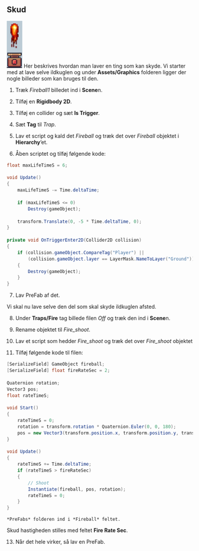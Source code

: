 ## Skud

<img src="../media/image34.png"
style="width:0.43889in;height:1.32153in" />
Her beskrives hvordan man
laver en ting som kan skyde. Vi starter med at lave selve ildkuglen og
under **Assets/Graphics** folderen ligger der nogle billeder som kan
bruges til den.

1.  Træk *Fireball1* billedet ind i **Scene**n.

2.  Tilføj en **Rigidbody 2D**.

3.  Tilføj en collider og sæt **Is Trigger**.

4.  Sæt **Tag** til *Trap*.

5.  Lav et script og kald det *Fireball* og træk det over *Fireball*
    objektet i **Hierarchy**’et.

6.  Åben scriptet og tilføj følgende kode:

```csharp
float maxLifeTimeS = 6;

void Update()
{
    maxLifeTimeS -= Time.deltaTime;

    if (maxLifeTimeS <= 0)
        Destroy(gameObject);

    transform.Translate(0, -5 * Time.deltaTime, 0);
}

private void OnTriggerEnter2D(Collider2D collision)
{
    if (collision.gameObject.CompareTag("Player") ||
        (collision.gameObject.layer == LayerMask.NameToLayer("Ground")))
    {
        Destroy(gameObject);
    }
}
```

7.  Lav PreFab af det.

Vi skal nu lave selve den del som skal skyde ildkuglen afsted.

8.  Under **Traps/Fire** tag billede filen *Off* og træk den ind i
    **Scene**n.

9.  Rename objektet til *Fire_shoot*.

10. Lav et script som hedder *Fire_shoot* og træk det over *Fire_shoot*
    objektet

11. Tilføj følgende kode til filen:

```csharp
[SerializeField] GameObject fireball;
[SerializeField] float fireRateSec = 2;

Quaternion rotation;
Vector3 pos;
float rateTimeS;

void Start()
{
    rateTimeS = 0;
    rotation = transform.rotation * Quaternion.Euler(0, 0, 180);
    pos = new Vector3(transform.position.x, transform.position.y, transform.position.z + 0.1f);
}

void Update()
{
    rateTimeS += Time.deltaTime;
    if (rateTimeS > fireRateSec)
    {
        // Shoot
        Instantiate(fireball, pos, rotation);
        rateTimeS = 0;
    }
}
```
    *PreFabs* folderen ind i *Fireball* feltet.

Skud hastigheden stilles med feltet **Fire Rate Sec**.

13. Når det hele virker, så lav en PreFab.
